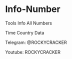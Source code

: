 # Info-Number


Tools Info All Numbers

Time
Country
Data

Telegram: @ROCKYCRACKER

Youtube: ROCKYCRACKER
